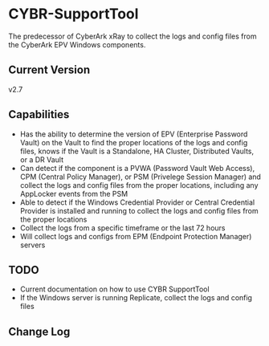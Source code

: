 # CYBR-SupportTool
The predecessor of CyberArk xRay to collect the logs and config files from the CyberArk EPV Windows components.

## Current Version
v2.7

## Capabilities
- Has the ability to determine the version of EPV (Enterprise Password Vault) on the Vault to find the proper locations of the logs and config files, knows if the Vault is a Standalone, HA Cluster, Distributed Vaults, or a DR Vault
- Can detect if the component is a PVWA (Password Vault Web Access), CPM (Central Policy Manager), or PSM (Privelege Session Manager) and collect the logs and config files from the proper locations, including any AppLocker events from the PSM
- Able to detect if the Windows Credential Provider or Central Credential Provider is installed and running to collect the logs and config files from the proper locations
- Collect the logs from a specific timeframe or the last 72 hours
- Will collect logs and configs from EPM (Endpoint Protection Manager) servers

## TODO
- Current documentation on how to use CYBR SupportTool
- If the Windows server is running Replicate, collect the logs and config files

## Change Log
